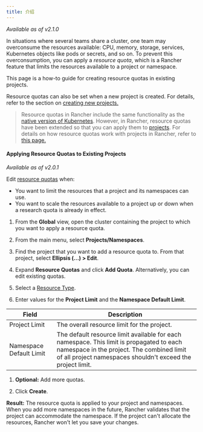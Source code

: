 ```yaml
---
title: 介绍
---
```


_Available as of v2.1.0_

In situations where several teams share a cluster, one team may overconsume the resources available: CPU, memory, storage, services, Kubernetes objects like pods or secrets, and so on. To prevent this overconsumption, you can apply a _resource quota_, which is a Rancher feature that limits the resources available to a project or namespace.

This page is a how-to guide for creating resource quotas in existing projects.

Resource quotas can also be set when a new project is created. For details, refer to the section on [creating new projects.](/docs/cluster-admin/projects-and-namespaces/#creating-projects)

> Resource quotas in Rancher include the same functionality as the [native version of Kubernetes](https://kubernetes.io/docs/concepts/policy/resource-quotas/). However, in Rancher, resource quotas have been extended so that you can apply them to [projects](/docs/k8s-in-rancher/projects-and-namespaces/#projects). For details on how resource quotas work with projects in Rancher, refer to [this page.](./quotas-for-projects)

#### Applying Resource Quotas to Existing Projects

_Available as of v2.0.1_

Edit [resource quotas](/docs/k8s-in-rancher/projects-and-namespaces/resource-quotas) when:

* You want to limit the resources that a project and its namespaces can use.
* You want to scale the resources available to a project up or down when a research quota is already in effect.

1. From the **Global** view, open the cluster containing the project to which you want to apply a resource quota.

1. From the main menu, select **Projects/Namespaces**.

1. Find the project that you want to add a resource quota to. From that project, select **Ellipsis (...) > Edit**.

1. Expand **Resource Quotas** and click **Add Quota**. Alternatively, you can edit existing quotas.

1. Select a [Resource Type](/docs/project-admin/resource-quotas/#resource-quota-types).

1. Enter values for the **Project Limit** and the **Namespace Default Limit**.

| Field                   | Description                                                                                                                                                                                          |
|-------------------------|------------------------------------------------------------------------------------------------------------------------------------------------------------------------------------------------------|
| Project Limit           | The overall resource limit for the project.                                                                                                                                                          |
| Namespace Default Limit | The default resource limit available for each namespace. This limit is propagated to each namespace in the project. The combined limit of all project namespaces shouldn't exceed the project limit. |

1. **Optional:** Add more quotas.

1. Click **Create**.

**Result:** The resource quota is applied to your project and namespaces. When you add more namespaces in the future, Rancher validates that the project can accommodate the namespace. If the project can't allocate the resources, Rancher won't let you save your changes.

